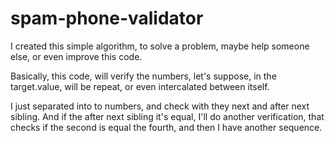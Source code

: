 # spam-phone-validator

I created this simple algorithm, to solve a problem, maybe help someone else, or even improve this code.

Basically, this code, will verify the numbers, let's suppose, in the target.value, will be repeat, or even
intercalated between itself.

I just separated into to numbers, and check with they next and after next sibling. And if the after next sibling it's 
equal, I'll do another verification, that checks if the second is equal the fourth, and then I have another sequence.
